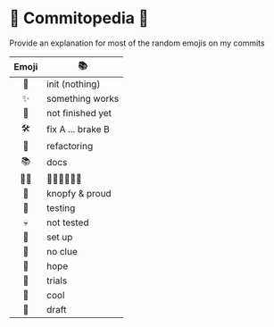 # 🌊 Commitopedia 🌊
Provide an explanation for most of the random emojis on my commits


Emoji | 📚
:----:|---
🎉 | init (nothing)
✨ | something works
🚧 | not finished yet
🛠 | fix A ... brake B
🎨 | refactoring
📚 | docs
👻👻| 👻👻👻👻👻👻
🌊 | knopfy & proud
🐢 | testing
💀 | not tested
🐾 | set up
🙈 | no clue
🍻 | hope
🐥 | trials
🍕 | cool
🐙 | draft
